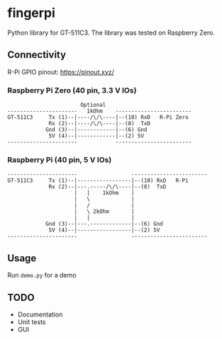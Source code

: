 # fingerpi

Python library for GT-511C3. The library was tested on Raspberry Zero. 

## Connectivity

R-Pi GPIO pinout: https://pinout.xyz/

### Raspberry Pi Zero (40 pin, 3.3 V IOs)
```
                       Optional
----------------------   1kOhm    ------------------------
GT-511C3     Tx (1)--|----/\/\----|--(10) RxD   R-Pi Zero
             Rx (2)--|----/\/\----|--(8)  TxD
            Gnd (3)--|------------|--(6) Gnd
             5V (4)--|------------|--(2) 5V
----------------------            ------------------------
```

### Raspberry Pi (40 pin, 5 V IOs)
```
----------------------                 ------------------------
GT-511C3     Tx (1)--|-----------------|--(10) RxD   R-Pi
             Rx (2)--|---.-----/\/\----|--(8)  TxD
                     |   |    1kOhm    |
                     |   \             |
                     |   /             |
                     |   \ 2kOhm       |
                     |   |             |
            Gnd (3)--|---.-------------|--(6) Gnd
             5V (4)--|-----------------|--(2) 5V
----------------------                 ------------------------
```

## Usage

Run `demo.py` for a demo

## TODO
- Documentation
- Unit tests
- GUI
